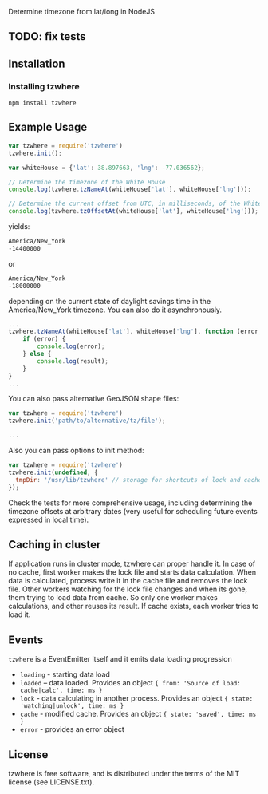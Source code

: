 Determine timezone from lat/long in NodeJS

## TODO: fix tests

## Installation

### Installing tzwhere
```
npm install tzwhere
```

## Example Usage

```javascript
var tzwhere = require('tzwhere')
tzwhere.init();

var whiteHouse = {'lat': 38.897663, 'lng': -77.036562};

// Determine the timezone of the White House
console.log(tzwhere.tzNameAt(whiteHouse['lat'], whiteHouse['lng']));

// Determine the current offset from UTC, in milliseconds, of the White House's timezone
console.log(tzwhere.tzOffsetAt(whiteHouse['lat'], whiteHouse['lng']));
```

yields:

```bash
America/New_York
-14400000
```

or

```bash
America/New_York
-18000000
```

depending on the current state of daylight savings time in the America/New_York timezone.  You can also do it asynchronously.

```javascript
...
tzwhere.tzNameAt(whiteHouse['lat'], whiteHouse['lng'], function (error, result) {
	if (error) {
		console.log(error);
	} else {
		console.log(result);
	}
}
...
```

You can also pass alternative GeoJSON shape files:

```javascript
var tzwhere = require('tzwhere')
tzwhere.init('path/to/alternative/tz/file');

...
```

Also you can pass options to init method:
```javascript
var tzwhere = require('tzwhere')
tzwhere.init(undefined, {
  tmpDir: '/usr/lib/tzwhere' // storage for shortcuts of lock and cache. default: __dirname
});
```

Check the tests for more comprehensive usage, including determining the timezone offsets at arbitrary dates (very useful for scheduling future events expressed in local time).

## Caching in cluster
If application runs in cluster mode, tzwhere can proper handle it. In case of no cache, first worker makes the lock file and starts data calculation. When data is calculated, process write it in the cache file and removes the lock file. Other workers watching for the lock file changes and when its gone, them trying to load data from cache. So only one worker makes calculations, and other reuses its result. If cache exists, each worker tries to load it.

## Events
`tzwhere` is a EventEmitter itself and it emits data loading progression  
* `loading` - starting data load  
* `loaded` – data loaded. Provides an object `{ from: 'Source of load: cache|calc', time: ms }`  
* `lock` - data calculating in another process. Provides an object `{ state: 'watching|unlock', time: ms }`  
* `cache` - modified cache. Provides an object `{ state: 'saved', time: ms }`  
* `error` - provides an error object

## License

tzwhere is free software, and is distributed under the terms of the MIT license (see LICENSE.txt).
